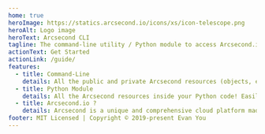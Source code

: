 ```yaml
---
home: true
heroImage: https://statics.arcsecond.io/icons/xs/icon-telescope.png
heroAlt: Logo image
heroText: Arcsecond CLI
tagline: The command-line utility / Python module to access Arcsecond.io resources.
actionText: Get Started
actionLink: /guide/
features:
  - title: Command-Line
    details: All the public and private Arcsecond resources (objects, exoplanets, datasets...) right into your Terminal.
  - title: Python Module
    details: All the Arcsecond resources inside your Python code! Easily plan observations with your own custom rules.
  - title: Arcsecond.io ?
    details: Arcsecond is a unique and comprehensive cloud platform made providing all the necessary resources and tools for preparing astronomical observations.
footer: MIT Licensed | Copyright © 2019-present Evan You
---
```

